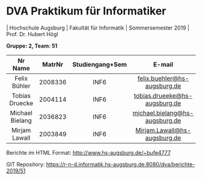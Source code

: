 # DVA Praktikum für Informatiker

| Hochschule Augsburg 
| Fakultät für Informatik 
| Sommersemester 2019 
| Prof. Dr. Hubert Högl 

**Gruppe: 2, Team: 51**

| Nr Name	        | MatrNr  |	Studiengang+Sem  | E-mail                              |
| :---------------: | :-----: | :--------------: | :---------------------------------: |
| Felix Bühler      | 2008336 | INF6             | <felix.buehler@hs-augsburg.de>      |
| Tobias Druecke    | 2004114 | INF6             | <tobias.drueeke@hs-augsburg.de>     |
| Michael Bielang   | 2036823 | INF6             | <michael.bielang@hs-augsburg.de>    |
| Mirjam Lawall     | 2003849 | INF6             | <Mirjam.Lawall@hs-augsburg.de>      |


Berichte im HTML Format: http://www.hs-augsburg.de/~bufe4777  

GIT Repository: https://r-n-d.informatik.hs-augsburg.de:8080/dva/berichte-2019/51


